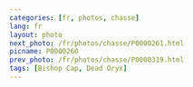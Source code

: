 ```yaml
---
categories: [fr, photos, chasse]
lang: fr
layout: photo
next_photo: /fr/photos/chasse/P0000261.html
picname: P0000260
prev_photo: /fr/photos/chasse/P0000319.html
tags: [Bishop Cap, Dead Oryx]
---
```

